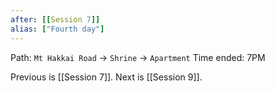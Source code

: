 ```yaml
---
after: [[Session 7]]
alias: ["Fourth day"]
---
```


Path: `Mt Hakkai Road` -> `Shrine` -> `Apartment`
Time ended: 7PM

Previous is [[Session 7]]. Next is [[Session 9]].